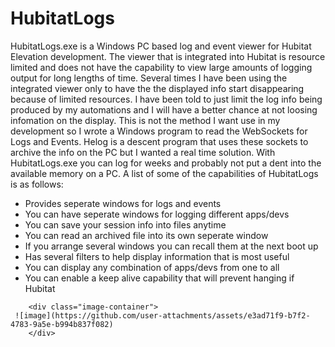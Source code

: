 # HubitatLogs
HubitatLogs.exe is a Windows PC based log and event viewer for Hubitat Elevation development. 
The viewer that is integrated into Hubitat is resource limited and does not 
have the capability to view large amounts of logging output for long lengths 
of time. Several times I have been using the integrated viewer only to have the 
the displayed info start disappearing because of limited resources.  I have 
been told to just limit the log info being produced by my automations and I
will have a better chance at not loosing infomation on the display. This is not 
the method I want use in my development so I wrote a Windows program to read 
the WebSockets for Logs and Events. Helog is a descent program that uses 
these sockets to archive the info on the PC but I wanted a real time solution. 
With HubitatLogs.exe you can log for weeks and probably not put a dent into 
the available memory on a PC. A list of some of the capabilities of HubitatLogs 
is as follows:

  * Provides seperate windows for logs and events
  * You can have seperate windows for logging different apps/devs
  * You can save your session info into files anytime
  * You can read an archived file into its own seperate window
  * If you arrange several windows you can recall them at the next boot up
  * Has several filters to help display information that is most useful
  * You can display any combination of apps/devs from one to all
  * You can enable a keep alive capability that will prevent hanging if Hubitat




<style>
        .image-container {
            margin-top: 50px; /* Add 20 pixels of space above the image */
        }
        </style>
        <div class="image-container">
     ![image](https://github.com/user-attachments/assets/e3ad71f9-b7f2-4783-9a5e-b994b837f082)
        </div>



